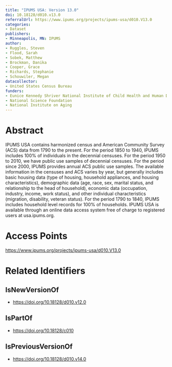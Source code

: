 ```yaml
---
title: "IPUMS USA: Version 13.0"
doi: 10.18128/d010.v13.0
referralUrl: https://www.ipums.org/projects/ipums-usa/d010.V13.0
categories:
- Dataset
publishers:
- Minneapolis, MN: IPUMS
author:
- Ruggles, Steven
- Flood, Sarah
- Sobek, Matthew
- Brockman, Danika
- Cooper, Grace
- Richards, Stephanie
- Schouwiler, Megan
datacollector:
- United States Census Bureau
funders:
- Eunice Kennedy Shriver National Institute of Child Health and Human Development
- National Science Foundation
- National Institute on Aging
---
```


# Abstract
IPUMS USA contains harmonized census and American Community Survey (ACS) data from 1790 to the present. For the period 1850 to 1940, IPUMS includes 100% of individuals in the decennial censuses. For the period 1950 to 2010, we have public use samples of decennial censuses. For the period since 2000, IPUMS provides annual ACS public use samples. The available information in the censuses and ACS varies by year, but generally includes basic housing data (type of housing, household appliances, and housing characteristics), demographic data (age, race, sex, marital status, and relationship to the head of household), economic data (occupation, industry, income, work status), and other individual characteristics (migration, disability, veteran status). For the period 1790 to 1840, IPUMS includes household level records for 100% of households. IPUMS USA is available through an online data access system free of charge to registered users at usa.ipums.org.

# Access Points
https://www.ipums.org/projects/ipums-usa/d010.V13.0

# Related Identifiers
## IsNewVersionOf
- https://doi.org/10.18128/d010.v12.0
## IsPartOf
- https://doi.org/10.18128/c010
## IsPreviousVersionOf
- https://doi.org/10.18128/d010.v14.0